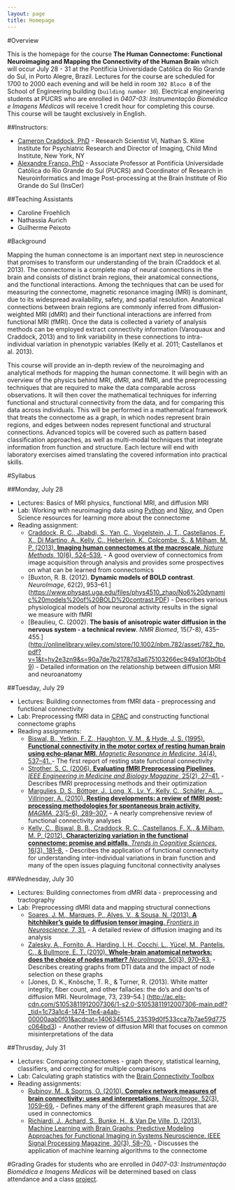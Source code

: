 ```yaml
---
layout: page
title: Homepage
---
```


#Overview

This is the homepage for the course **The Human Connectome: Functional Neuroimaging and Mapping the Connectivity of the Human Brain** which will occur July 28 - 31 at the Pontifícia Universidade Católica do Rio Grande do Sul, in Porto Alegre, Brazil. Lectures for the course are scheduled for 1700 to 2000 each evening and will be held in room `302 Bloco B` of the School of Engineering building (`building number 30`). Electrical engineering students at PUCRS who are enrolled in *0407-03: Instrumentação Biomédica e Imagens Médicas* will receive 1 credit hour for completing this course. This course will be taught exclusively in English.

##Instructors:
 - [Cameron Craddock, PhD](mailto:cameron.craddock@gmail.com) - Research Scientist VI, Nathan S. Kline Institute for Psychiatric Research and Director of Imaging, Child Mind Institute, New York, NY
 - [Alexandre Franco, PhD](mailto:alexandre.franco@pucrs.br) - Associate Professor at Pontifícia Universidade Católica do Rio Grande do Sul (PUCRS) and Coordinator of Research in Neuroinformatics and Image Post-processing at the Brain Institute of Rio Grande do Sul (InsCer)
 
##Teaching Assistants
- Caroline Froehlich
- Nathassia Aurich
- Guilherme Peixoto

#Background

Mapping the human connectome is an important next step in neuroscience that promises to transform our understanding of the brain (Craddock et al. 2013). The connectome is a complete map of neural connections in the brain and consists of distinct brain regions, their anatomical connections, and the functional interactions. Among the techniques that can be used for measuring the connectome, magnetic resonance imaging (MRI) is dominant, due to its widespread availability, safety, and spatial resolution. Anatomical connections between brain regions are commonly inferred from diffusion-weighted MRI (dMRI) and their functional interactions are inferred from functional MRI (fMRI). Once the data is collected a variety of analysis methods can be employed extract connectivity information (Varoquaux and Craddock, 2013) and to link variability in these connections to intra-individual variation in phenotypic variables (Kelly et al. 2011; Castellanos et al. 2013).

This course will provide an in-depth review of the neuroimaging and analytical methods for mapping the human connectome. It will begin with an overview of the physics behind MRI, dMRI, and fMRI, and the preprocessing techniques that are required to make the data comparable across observations. It will then cover the mathematical techniques for inferring functional and structural connectivity from the data, and for comparing this data across individuals. This will be performed in a mathematical framework that treats the connectome as a graph, in which nodes represent brain regions, and edges between nodes represent functional and structural connections. Advanced topics will be covered such as pattern based classification approaches, as well as multi-modal techniques that integrate information from function and structure. Each lecture will end with laboratory exercises aimed translating the covered information into practical skills.

#Syllabus


##Monday, July 28
- Lectures: Basics of MRI physics, functional MRI, and diffusion MRI
- Lab: Working with neuroimaging data using [Python](https://www.python.org/) and [Nipy](http://nipy.org/), and Open Science resources for learning more about the connectome
- Reading assignment:
    - [Craddock, R. C., Jbabdi, S., Yan, C., Vogelstein, J. T., Castellanos, F. X., Di Martino, A., Kelly, C., Heberlein, K., Colcombe, S., & Milham, M. P. (2013). **Imaging human connectomes at the macroscale**. *Nature Methods*, 10(6), 524–539.](papers/ImagingHumanConnectomesAtTheMacroscale.pdf) - A good overview of connectomics from image acquisition through analysis and provides some prospectives on what can be learned from connectomics
    - [Buxton, R. B. (2012). **Dynamic models of BOLD contrast**. *NeuroImage*, 62(2), 953–61.]
    (https://www.physast.uga.edu/files/phys4510_zhao/No6%20dynamic%20models%20of%20BOLD%20contrast.PDF) - Describes various physiological models of how neuronal activity results in the signal we measure with fMRI
    - [Beaulieu, C. (2002). **The basis of anisotropic water diffusion in the nervous system - a technical review**. *NMR Biomed*, 15(7-8), 435–455.] (http://onlinelibrary.wiley.com/store/10.1002/nbm.782/asset/782_ftp.pdf?v=1&t=hy2e3zn9&s=90a7de7b21787d3a675103266ec949a10f3b0b49) - Detailed information on the relationship between diffusion MRI and neuroanatomy
    
##Tuesday, July 29
- Lectures: Building connectomes from fMRI data - preprocessing and functional connectivity
- Lab: Preprocessing fMRI data in [CPAC](http://fcp-indi.github.io/) and constructing functional connectome graphs
- Reading assignments:
    - [Biswal, B., Yetkin, F. Z., Haughton, V. M., & Hyde, J. S. (1995). **Functional connectivity in the motor cortex of resting human brain using echo-planar MRI**. *Magnetic Resonance in Medicine*, 34(4), 537–41. ](papers/FunctionalConnectivityMotorCortexRestingBrain.pdf) - The first report of resting state functional connectivity
    - [Strother, S. C. (2006). **Evaluating fMRI Preprocessing Pipelines**. *IEEE Engineering in Medicine and Biology Magazine*, 25(2), 27–41.](papers/EvaluatingFMRIPreprocessingPipelines.pdf) - Describes fMRI preprocessing methods and their optimization
    - [Margulies, D. S., Böttger, J., Long, X., Lv, Y., Kelly, C., Schäfer, A., … Villringer, A. (2010). **Resting developments: a review of fMRI post-processing methodologies for spontaneous brain activity**. *MAGMA*, 23(5-6), 289–307.](papers/RestingDevelopments.pdf) - A nearly comprehensive review of functional connectivity analyses 
    - [Kelly, C., Biswal, B. B., Craddock, R. C., Castellanos, F. X., & Milham, M. P. (2012). **Characterizing variation in the functional connectome: promise and pitfalls**. *Trends in Cognitive Sciences*, 16(3), 181–8.](papers/CharacterizingVariationInTheFunctionalConnectomePromiseAndPitfalls.pdf) - Describes the application of functional connectivity for understanding inter-individual variations in brain function and many of the open issues plaguing funcitonal connectivity analyses
    
##Wednesday, July 30
- Lectures: Building connectomes from dMRI data - preprocessing and tractography
- Lab: Preprocessing dMRI data and mapping structural connections
    - [Soares, J. M., Marques, P., Alves, V., & Sousa, N. (2013). **A hitchhiker’s guide to diffusion tensor imaging**. *Frontiers in Neuroscience*, 7, 31.](http://www.ncbi.nlm.nih.gov/pmc/articles/PMC3594764/) - A detailed review of diffusion imaging and its analysis
    - [Zalesky, A., Fornito, A., Harding, I. H., Cocchi, L., Yücel, M., Pantelis, C., & Bullmore, E. T. (2010). **Whole-brain anatomical networks: does the choice of nodes matter?** *NeuroImage*, 50(3), 970–83.](papers/WholeBrainAnatomicalNetworks.pdf) - Describes creating graphs from DTI data and the impact of node selection on these graphs
    - [Jones, D. K., Knösche, T. R., & Turner, R. (2013). White matter integrity, fiber count, and other fallacies: the do’s and don'ts of diffusion MRI. NeuroImage, 73, 239–54.]
(http://ac.els-cdn.com/S1053811912007306/1-s2.0-S1053811912007306-main.pdf?_tid=1c73a1c4-1474-11e4-a4ab-00000aab0f01&acdnat=1406345145_23539d0f533cca7b7ae59d775c064bd3) - Another review of diffusion MRI that focuses on common misinterpretations of the data

##Thrusday, July 31
- Lectures: Comparing connectomes - graph theory, statistical learning, classifiers, and correcting for multiple comparisons
- Lab: Calculating graph statistics with the [Brain Connectivity Toolbox](https://sites.google.com/site/bctnet/) 
- Reading assignments:
    - [Rubinov, M., & Sporns, O. (2010). **Complex network measures of brain connectivity: uses and interpretations**. *NeuroImage*, 52(3), 1059–69.](http://brainimaging.waisman.wisc.edu/~chung/neuro.processing/literature/rubinov.2010.NI.network.pdf) - Defines many of the different graph measures that are used in connectomics
    - [Richiardi, J., Achard, S., Bunke, H., & Van De Ville, D. (2013). Machine Learning with Brain Graphs: Predictive Modeling Approaches for Functional Imaging in Systems Neuroscience. IEEE Signal Processing Magazine, 30(3), 58–70.](http://miplab.epfl.ch/pub/richiardi1301.pdf) - Discusses the application of machine learning algorithms to the connectome

#Grading
Grades for students who are enrolled in *0407-03: Instrumentação Biomédica e Imagens Médicas* will be determined based on class attendance and a class [project](project.html).
